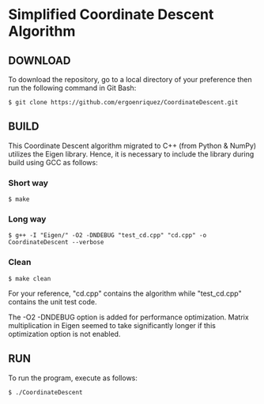 # Simplified Coordinate Descent Algorithm

## DOWNLOAD

To download the repository, go to a local directory of your preference then run the following command in Git Bash:

`$ git clone https://github.com/ergoenriquez/CoordinateDescent.git`

## BUILD

This Coordinate Descent algorithm migrated to C++ (from Python & NumPy) utilizes the Eigen library. 
Hence, it is necessary to include the library during build using GCC as follows:

### Short way
`$ make`

### Long way
`$ g++ -I "Eigen/" -O2 -DNDEBUG "test_cd.cpp" "cd.cpp" -o CoordinateDescent --verbose`

### Clean
`$ make clean`

For your reference, "cd.cpp" contains the algorithm while "test_cd.cpp" contains the unit test code.

The -O2 -DNDEBUG option is added for performance optimization.
Matrix multiplication in Eigen seemed to take significantly longer if this optimization option is not enabled.

## RUN

To run the program, execute as follows:

`$ ./CoordinateDescent`
